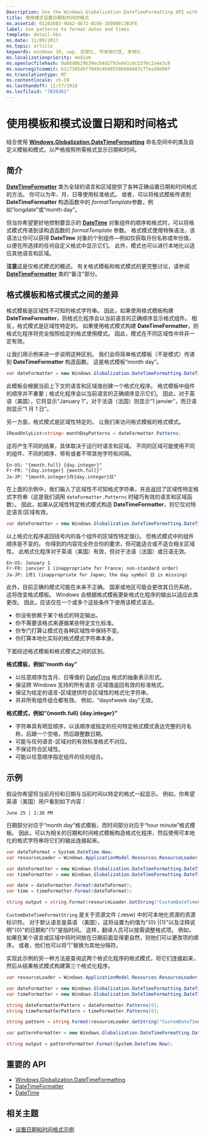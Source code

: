 ```yaml
---
Description: Use the Windows.Globalization.DateTimeFormatting API with custom templates and patterns to display dates and times in exactly the format you wish.
title: 使用模式设置日期和时间的格式
ms.assetid: 012028B3-9DA2-4E72-8C0E-3E06BEC3B3FE
label: Use patterns to format dates and times
template: detail.hbs
ms.date: 11/09/2017
ms.topic: article
keywords: windows 10, uwp, 全球化, 可本地化性, 本地化
ms.localizationpriority: medium
ms.openlocfilehash: 9a86d0b29b39ecb4d2793e641c8c53f6c2a4e3c0
ms.sourcegitcommit: b11f305dbf7649c4b68550b666487c77ea30d98f
ms.translationtype: MT
ms.contentlocale: zh-CN
ms.lasthandoff: 11/27/2018
ms.locfileid: "7830361"
---
```

# <a name="use-templates-and-patterns-to-format-dates-and-times"></a>使用模板和模式设置日期和时间格式

结合使用 [**Windows.Globalization.DateTimeFormatting**](/uwp/api/windows.globalization.datetimeformatting?branch=live) 命名空间中的类及自定义模板和模式，以严格按照所需格式显示日期和时间。

## <a name="introduction"></a>简介

[**DateTimeFormatter**](/uwp/api/windows.globalization.datetimeformatting?branch=live) 类为全球的语言和区域提供了各种正确设置日期和时间格式的方法。 你可以为年、月、日等使用标准格式。 或者，可以将格式模板传递到 **DateTimeFormatter** 构造函数中的 *formatTemplate*参数，例如“longdate”或“month day”。

但当你希望更好地控制要显示的 [**DateTime**](/uwp/api/windows.foundation.datetime?branch=live) 对象组件的顺序和格式时，可以将格式模式传递到该构造函数的 *formatTemplate* 参数。 格式模式使用特殊语法，该语法让你可以获得 **DateTime** 对象的个别组件&mdash;例如仅获取月份名称或年份值，以便在所选择的任何自定义格式中显示它们。 此外，模式也可以进行本地化以适应其他语言和区域。

**注意**这是仅格式模式的概述。 有关格式模板和格式模式的更完整讨论，请参阅 [**DateTimeFormatter**](/uwp/api/windows.globalization.datetimeformatting?branch=live) 类的“备注”部分。

## <a name="the-difference-between-format-templates-and-format-patterns"></a>格式模板和格式模式之间的差异

格式模板是区域性不可知的格式字符串。 因此，如果使用格式模板构建 **DateTimeFormatter**，则格式化程序会以当前语言的正确顺序显示格式组件。 相反，格式模式是区域性特定的。 如果使用格式模式构建 **DateTimeFormatter**，则格式化程序将完全按照给定的格式使用模式。 因此，模式在不同区域性中并非一定有效。

让我们用示例来进一步说明这种区别。 我们会将简单格式模板（不是模式）传递到 **DateTimeFormatter** 构造函数。 这是格式模板“month day”。

```csharp
var dateFormatter = new Windows.Globalization.DateTimeFormatting.DateTimeFormatter("month day");
```

此模板会根据当前上下文的语言和区域值创建一个格式化程序。 格式模板中组件的顺序并不重要；格式化程序会以当前语言的正确顺序显示它们。 因此，对于英语（美国），它将显示“January 1”，对于法语（法国）则显示“1 janvier”，而日语则显示“1 月 1 日”。

另一方面，格式模式是区域性特定的。 让我们来访问格式模板的格式模式。

```csharp
IReadOnlyList<string> monthDayPatterns = dateFormatter.Patterns;
```

这将产生不同的结果，具体取决于运行时语言和区域。 不同的区域可能使用不同的组件、不同的顺序、带有或者不带其他字符和间隔。

```syntax
En-US: "{month.full} {day.integer}"
Fr-FR: "{day.integer} {month.full}"
Ja-JP: "{month.integer}月{day.integer}日"
```

在上面的示例中，我们输入了区域性不可知格式字符串，并且返回了区域性特定格式字符串（这是我们调用 `dateFormatter.Patterns` 时碰巧有效的语言和区域函数）。 因此，如果从区域性特定格式模式构造 **DateTimeFormatter**，则它仅对特定语言/区域有效。

```csharp
var dateFormatter = new Windows.Globalization.DateTimeFormatting.DateTimeFormatter("{month.full} {day.integer}");
```

以上格式化程序返回括号内的各个组件的区域性特定值{}。 但格式模式中的组件顺序是不变的。 你得到的内容完全符合你的要求，但可能适合或不适合相关区域性。 此格式化程序对于英语（美国）有效，但对于法语（法国）或日语无效。

``` syntax
En-US: January 1
Fr-FR: janvier 1 (inappropriate for France; non-standard order)
Ja-JP: 1月1 (inappropriate for Japan; the day symbol 日 is missing)
```

此外，目前正确的模式可能在未来不正确。 国家或地区可能会更改其日历系统，这将改变格式模板。 Windows 会根据格式模板更新格式化程序的输出以适应此类更改。 因此，应该仅在一个或多个这些条件下使用该模式语法。

-   你没有依赖于某个格式的特定输出。
-   你不需要该格式来遵循某些特定文化标准。
-   你专门打算让模式在各种区域性中保持不变。
-   你打算本地化实际的格式模式字符串本身。

下面综述格式模板和格式模式之间的区别。

**格式模板，例如“month day”**

-   以任意顺序包含月、日等值的 [DateTime](/uwp/api/windows.foundation.datetime?branch=live) 格式的抽象表示形式。
-   保证跨 Windows 支持的所有语言-区域值返回有效的标准格式。
-   保证为给定的语言-区域提供符合区域性的格式化字符串。
-   并非所有组件组合都有效。 例如，“dayofweek day”无效。

**格式模式，例如“{month.full} {day.integer}”**

-   字符串具有明显顺序，以该顺序或指定的任何特定格式模式表达完整的月名称，后跟一个空格，然后跟整数日期。
-   可能与任何语言-区域对的有效标准格式不对应。
-   不保证符合区域性。
-   可能以任意顺序指定组件的任何组合。

## <a name="examples"></a>示例

假设你希望将当前月份和日期与当前时间以特定的格式一起显示。 例如，你希望英语（美国）用户看到如下内容：

``` syntax
June 25 | 1:38 PM
```

日期部分对应于“month day”格式模板，而时间部分对应于“hour minute”格式模板。 因此，可以为相关的日期和时间格式模板构造格式化程序，然后使用可本地化的格式字符串将它们的输出连接起来。

```csharp
var dateToFormat = System.DateTime.Now;
var resourceLoader = Windows.ApplicationModel.Resources.ResourceLoader.GetForCurrentView();

var dateFormatter = new Windows.Globalization.DateTimeFormatting.DateTimeFormatter("month day");
var timeFormatter = new Windows.Globalization.DateTimeFormatting.DateTimeFormatter("hour minute");

var date = dateFormatter.Format(dateToFormat);
var time = timeFormatter.Format(dateToFormat);

string output = string.Format(resourceLoader.GetString("CustomDateTimeFormatString"), date, time);
```

`CustomDateTimeFormatString` 是关于资源文件 (.resw) 中的可本地化资源的资源标识符。 对于默认语言是英语 （美国），这将设置为的值为"{0} |{1}"以及注释说明"{0}"的日期和"{1}"是指时间。 这样，翻译人员可以按需调整格式项。 例如，如果在某个语言或区域中将时间放在日期前面显得更自然，则他们可以更改项的顺序。 或者，他们也可以将“|”替换为其他分隔符。

实现此示例的另一种方法是查询这两个格式化程序的格式模式，将它们连接起来，然后从结果格式模式构建第三个格式化程序。

```csharp
var resourceLoader = Windows.ApplicationModel.Resources.ResourceLoader.GetForCurrentView();

var dateFormatter = new Windows.Globalization.DateTimeFormatting.DateTimeFormatter("month day");
var timeFormatter = new Windows.Globalization.DateTimeFormatting.DateTimeFormatter("hour minute");

string dateFormatterPattern = dateFormatter.Patterns[0];
string timeFormatterPattern = timeFormatter.Patterns[0];

string pattern = string.Format(resourceLoader.GetString("CustomDateTimeFormatString"), dateFormatterPattern, timeFormatterPattern);

var patternFormatter = new Windows.Globalization.DateTimeFormatting.DateTimeFormatter(pattern);

string output = patternFormatter.Format(System.DateTime.Now);
```

## <a name="important-apis"></a>重要的 API

* [Windows.Globalization.DateTimeFormatting](/uwp/api/windows.globalization.datetimeformatting?branch=live)
* [DateTimeFormatter](/uwp/api/windows.globalization.datetimeformatting?branch=live)
* [DateTime](/uwp/api/windows.foundation.datetime?branch=live)

## <a name="related-topics"></a>相关主题

* [设置日期和时间格式示例](http://go.microsoft.com/fwlink/p/?LinkId=231618)